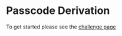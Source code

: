 # Passcode Derivation

To get started please see the [challenge page](https://projecteuler.net/problem=79)
